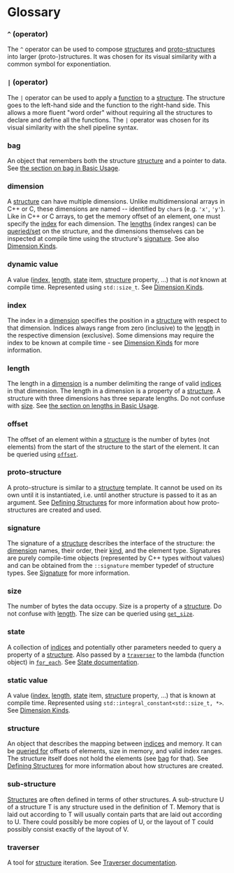 # Glossary

### `^` (operator)

The `^` operator can be used to compose [structures](#structure) and [proto-structures](#proto-structure) into larger (proto-)structures.
It was chosen for its visual similarity with a common symbol for exponentiation.

### `|` (operator)

The `|` operator can be used to apply a [function](BasicUsage.md#functions) to a [structure](#structure). The structure goes to the left-hand side and the function to the right-hand side.
This allows a more fluent "word order" without requiring all the structures to declare and define all the functions.
The `|` operator was chosen for its visual similarity with the shell pipeline syntax.

### bag

An object that remembers both the structure [structure](#structure) and a pointer to data. See [the section on bag in Basic Usage](BasicUsage.md#bag).

### dimension

A [structure](#structure) can have multiple dimensions. Unlike multidimensional arrays in C++ or C, these dimensions are named -- identified by `char`s (e.g. `'x'`, `'y'`).
Like in C++ or C arrays, to get the memory offset of an element, one must specify the [index](#index) for each dimension.
The [lengths](#length) (index ranges) can be [queried/set](BasicUsage.md#lengths) on the structure,
and the dimensions themselves can be inspected at compile time using the structure's [signature](#signature).
See also [Dimension Kinds](DimensionKinds.md).

### dynamic value

A value ([index](#index), [length](#length), [state](#state) item, [structure](#structure) property, ...) that is *not* known at compile time. Represented using `std::size_t`.
See [Dimension Kinds](DimensionKinds.md).

### index

The index in a [dimension](#dimension) specifies the position in a [structure](#structure) with respect to that dimension.
Indices always range from zero (inclusive) to the [length](#length) in the respective dimension (exclusive).
Some dimensions may require the index to be known at compile time - see [Dimension Kinds](DimensionKinds.md) for more information.

### length

The length in a [dimension](#dimension) is a number delimiting the range of valid [indices](#index) in that dimension.
The length in a dimension is a property of a [structure](#structure). A structure with three dimensions has three separate lengths. Do not confuse with [size](#size).
See [the section on lengths in Basic Usage](BasicUsage.md#lengths).

### offset

The offset of an element within a [structure](#structure) is the number of bytes (not elements) from the start of the structure to the start of the element.
It can be queried using [`offset`](BasicUsage.md#offset).

### proto-structure

A proto-structure is similar to a [structure](#structure) template. It cannot be used on its own until it is instantiated, i.e. until another structure is passed to it as an argument.
See [Defining Structures](DefiningStructures.md) for more information about how proto-structures are created and used.

### signature

The signature of a [structure](#structure) describes the interface of the structure: the [dimension](#dimension) names, their order, their [kind](DimensionKinds.md), and the element type.
Signatures are purely compile-time objects (represented by C++ types without values) and can be obtained from the `::signature` member typedef of structure types.
See [Signature](Signature.md) for more information.

### size

The number of bytes the data occupy. Size is a property of a [structure](#structure). Do not confuse with [length](#length).
The size can be queried using [`get_size`](BasicUsage.md#get_size).

### state

A collection of [indices](#index) and potentially other parameters needed to query a property of a [structure](#structure).
Also passed by a [`traverser`](Traverser.md) to the lambda (function object) in [`for_each`](Traverser.md#for_eachlambda).
See [State documentation](State.md).

### static value

A value ([index](#index), [length](#length), [state](#state) item, [structure](#structure) property, ...) that is known at compile time. Represented using `std::integral_constant<std::size_t, *>`.
See [Dimension Kinds](DimensionKinds.md).

### structure

An object that describes the mapping between [indices](#index) and memory. It can be [queried for](BasicUsage.md#functions) offsets of elements, size in memory, and valid index ranges.
The structure itself does not hold the elements (see [bag](BasicUsage.md#bag) for that). See [Defining Structures](DefiningStructures.md) for more information about how structures are created.

### sub-structure

[Structures](#structure) are often defined in terms of other structures. A sub-structure U of a structure T is any structure used in the definition of T.
Memory that is laid out according to T will usually contain parts that are laid out according to U.
There could possibly be more copies of U, or the layout of T could possibly consist exactly of the layout of V.

### traverser

A tool for [structure](#structure) iteration. See [Traverser documentation](Traverser.md).
